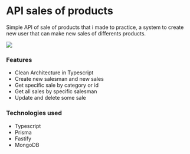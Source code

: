 # API sales of products
Simple API of sale of products that i made to practice, a system to create new user that can make new sales of differents products.

<img src="/src/media/Captura de ecrã 2024-12-03 183709.png">

### Features
- Clean Architecture in Typescript
- Create new salesman and new sales
- Get specific sale by category or id
- Get all sales by specific salesman
- Update and delete some sale

### Technologies used 
- Typescript 
- Prisma
- Fastify
- MongoDB 